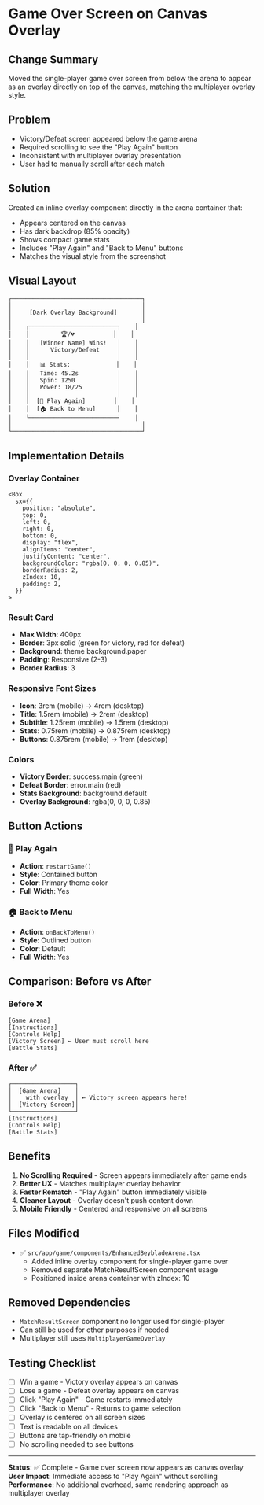 # Game Over Screen on Canvas Overlay

## Change Summary
Moved the single-player game over screen from below the arena to appear as an overlay directly on top of the canvas, matching the multiplayer overlay style.

## Problem
- Victory/Defeat screen appeared below the game arena
- Required scrolling to see the "Play Again" button
- Inconsistent with multiplayer overlay presentation
- User had to manually scroll after each match

## Solution
Created an inline overlay component directly in the arena container that:
- Appears centered on the canvas
- Has dark backdrop (85% opacity)
- Shows compact game stats
- Includes "Play Again" and "Back to Menu" buttons
- Matches the visual style from the screenshot

## Visual Layout

```
┌─────────────────────────────────────┐
│                                     │
│     [Dark Overlay Background]       │
│                                     │
│    ┌─────────────────────────┐    │
│    │         🏆/💔           │    │
│    │   [Winner Name] Wins!   │    │
│    │      Victory/Defeat     │    │
│    │                         │    │
│    │   📊 Stats:             │    │
│    │   Time: 45.2s           │    │
│    │   Spin: 1250            │    │
│    │   Power: 18/25          │    │
│    │                         │    │
│    │  [🔄 Play Again]        │    │
│    │  [🏠 Back to Menu]      │    │
│    └─────────────────────────┘    │
│                                     │
└─────────────────────────────────────┘
```

## Implementation Details

### Overlay Container
```tsx
<Box
  sx={{
    position: "absolute",
    top: 0,
    left: 0,
    right: 0,
    bottom: 0,
    display: "flex",
    alignItems: "center",
    justifyContent: "center",
    backgroundColor: "rgba(0, 0, 0, 0.85)",
    borderRadius: 2,
    zIndex: 10,
    padding: 2,
  }}
>
```

### Result Card
- **Max Width**: 400px
- **Border**: 3px solid (green for victory, red for defeat)
- **Background**: theme background.paper
- **Padding**: Responsive (2-3)
- **Border Radius**: 3

### Responsive Font Sizes
- **Icon**: 3rem (mobile) → 4rem (desktop)
- **Title**: 1.5rem (mobile) → 2rem (desktop)
- **Subtitle**: 1.25rem (mobile) → 1.5rem (desktop)
- **Stats**: 0.75rem (mobile) → 0.875rem (desktop)
- **Buttons**: 0.875rem (mobile) → 1rem (desktop)

### Colors
- **Victory Border**: success.main (green)
- **Defeat Border**: error.main (red)
- **Stats Background**: background.default
- **Overlay Background**: rgba(0, 0, 0, 0.85)

## Button Actions

### 🔄 Play Again
- **Action**: `restartGame()`
- **Style**: Contained button
- **Color**: Primary theme color
- **Full Width**: Yes

### 🏠 Back to Menu
- **Action**: `onBackToMenu()`
- **Style**: Outlined button
- **Color**: Default
- **Full Width**: Yes

## Comparison: Before vs After

### Before ❌
```
[Game Arena]
[Instructions]
[Controls Help]
[Victory Screen] ← User must scroll here
[Battle Stats]
```

### After ✅
```
┌──────────────────┐
│  [Game Arena]    │
│    with overlay  │ ← Victory screen appears here!
│  [Victory Screen]│
└──────────────────┘
[Instructions]
[Controls Help]
[Battle Stats]
```

## Benefits

1. **No Scrolling Required** - Screen appears immediately after game ends
2. **Better UX** - Matches multiplayer overlay behavior
3. **Faster Rematch** - "Play Again" button immediately visible
4. **Cleaner Layout** - Overlay doesn't push content down
5. **Mobile Friendly** - Centered and responsive on all screens

## Files Modified

- ✅ `src/app/game/components/EnhancedBeybladeArena.tsx`
  - Added inline overlay component for single-player game over
  - Removed separate MatchResultScreen component usage
  - Positioned inside arena container with zIndex: 10

## Removed Dependencies

- `MatchResultScreen` component no longer used for single-player
- Can still be used for other purposes if needed
- Multiplayer still uses `MultiplayerGameOverlay`

## Testing Checklist

- [ ] Win a game - Victory overlay appears on canvas
- [ ] Lose a game - Defeat overlay appears on canvas
- [ ] Click "Play Again" - Game restarts immediately
- [ ] Click "Back to Menu" - Returns to game selection
- [ ] Overlay is centered on all screen sizes
- [ ] Text is readable on all devices
- [ ] Buttons are tap-friendly on mobile
- [ ] No scrolling needed to see buttons

---

**Status**: ✅ Complete - Game over screen now appears as canvas overlay
**User Impact**: Immediate access to "Play Again" without scrolling
**Performance**: No additional overhead, same rendering approach as multiplayer overlay

